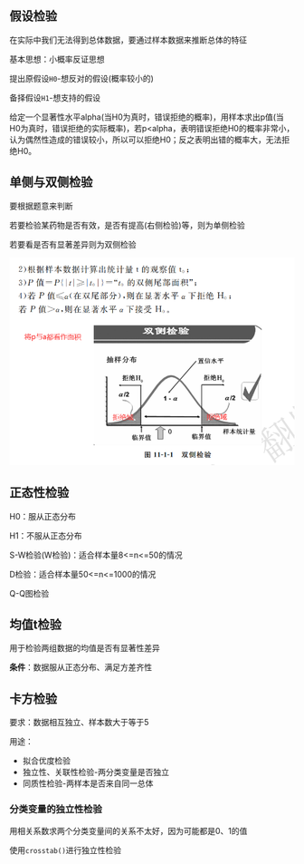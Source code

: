 ## 假设检验



在实际中我们无法得到总体数据，要通过样本数据来推断总体的特征



基本思想：小概率反证思想

提出原假设`H0`-想反对的假设(概率较小的)

备择假设`H1`-想支持的假设

给定一个显著性水平alpha(当H0为真时，错误拒绝的概率)，用样本求出p值(当H0为真时，错误拒绝的实际概率)，若p<alpha，表明错误拒绝H0的概率非常小，认为偶然性造成的错误较小，所以可以拒绝H0；反之表明出错的概率大，无法拒绝H0。



## 单侧与双侧检验 

要根据题意来判断

若要检验某药物是否有效，是否有提高(右侧检验)等，则为单侧检验

若要看是否有显著差异则为双侧检验

![image-20220320123631122](https://raw.githubusercontent.com/Chikie920/Mark/main/Sources/images_math/image-20220320123631122.png)

## 正态性检验

H0：服从正态分布

H1：不服从正态分布

S-W检验(W检验)：适合样本量8<=n<=50的情况

D检验：适合样本量50<=n<=1000的情况

Q-Q图检验



## 均值t检验

用于检验两组数据的均值是否有显著性差异

**条件**：数据服从正态分布、满足方差齐性



## 卡方检验

要求：数据相互独立、样本数大于等于5

用途：

- 拟合优度检验
- 独立性、关联性检验-两分类变量是否独立
- 同质性检验-两样本是否来自同一总体





### 分类变量的独立性检验

用相关系数求两个分类变量间的关系不太好，因为可能都是0、1的值

使用`crosstab()`进行独立性检验
